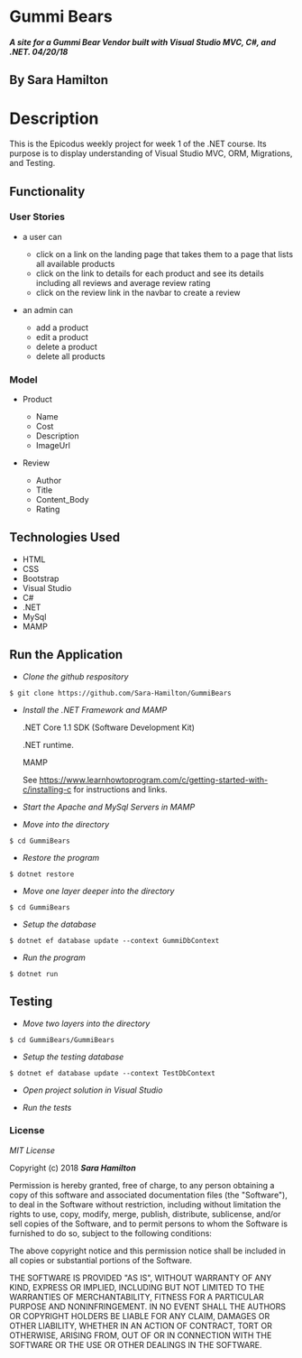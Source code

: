 # Gummi Bears

##### A site for a Gummi Bear Vendor built with Visual Studio MVC, C#, and .NET.  04/20/18

## By Sara Hamilton

# Description
This is the Epicodus weekly project for week 1 of the .NET course.  Its purpose is to display understanding of Visual Studio MVC, ORM, Migrations, and Testing.  

## Functionality
### User Stories
* a user can
  * click on a link on the landing page that takes them to a page that lists all available products
  * click on the link to details for each product and see its details including all reviews and average review rating
  * click on the review link in the navbar to create a review

* an admin can
  * add a product
  * edit a product
  * delete a product
  * delete all products

### Model
  * Product
    * Name
    * Cost
    * Description
    * ImageUrl

  * Review
    * Author
    * Title
    * Content_Body
    * Rating

## Technologies Used
* HTML
* CSS
* Bootstrap
* Visual Studio
* C#
* .NET
* MySql
* MAMP

## Run the Application  

  * _Clone the github respository_
  ```
  $ git clone https://github.com/Sara-Hamilton/GummiBears
  ```

  * _Install the .NET Framework and MAMP_

    .NET Core 1.1 SDK (Software Development Kit)

    .NET runtime.

    MAMP

    See https://www.learnhowtoprogram.com/c/getting-started-with-c/installing-c for instructions and links.

* _Start the Apache and MySql Servers in MAMP_

* _Move into the directory_
```
$ cd GummiBears
```
*  _Restore the program_

 ```
 $ dotnet restore
 ```
* _Move one layer deeper into the directory_
```
$ cd GummiBears
```
*  _Setup the database_

 ```
 $ dotnet ef database update --context GummiDbContext
```
*  _Run the program_
```
$ dotnet run
```
## Testing

* _Move two layers into the directory_
```
$ cd GummiBears/GummiBears
```
*  _Setup the testing database_

 ```
 $ dotnet ef database update --context TestDbContext
```
* _Open project solution in Visual Studio_

*  _Run the tests_

### License

*MIT License*

Copyright (c) 2018 **_Sara Hamilton_**

Permission is hereby granted, free of charge, to any person obtaining a copy
of this software and associated documentation files (the "Software"), to deal
in the Software without restriction, including without limitation the rights
to use, copy, modify, merge, publish, distribute, sublicense, and/or sell
copies of the Software, and to permit persons to whom the Software is
furnished to do so, subject to the following conditions:

The above copyright notice and this permission notice shall be included in all
copies or substantial portions of the Software.

THE SOFTWARE IS PROVIDED "AS IS", WITHOUT WARRANTY OF ANY KIND, EXPRESS OR
IMPLIED, INCLUDING BUT NOT LIMITED TO THE WARRANTIES OF MERCHANTABILITY,
FITNESS FOR A PARTICULAR PURPOSE AND NONINFRINGEMENT. IN NO EVENT SHALL THE
AUTHORS OR COPYRIGHT HOLDERS BE LIABLE FOR ANY CLAIM, DAMAGES OR OTHER
LIABILITY, WHETHER IN AN ACTION OF CONTRACT, TORT OR OTHERWISE, ARISING FROM,
OUT OF OR IN CONNECTION WITH THE SOFTWARE OR THE USE OR OTHER DEALINGS IN THE
SOFTWARE.
